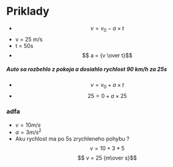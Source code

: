 # Priklady
- $$ v = v_0 - a \times t $$
- v = 25 m/s
- t = 50s
- $$ a = {v \over t}$$

##### Auto sa rozbehlo z pokoja a dosiahlo rychlost 90 km/h za 25s 

- $$ v = v_0 +  a  \times t$$
- $$ 25 = 0 + a \times 25$$

### adfa
- $v=  10m/s$
- $a = 3m/s^2$
- Aku rychlost ma po 5s zrychleneho pohybu ? 
$$ v = 10 + 3 * 5$$
$$ v = 25 {m\over s}$$
